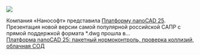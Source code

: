 <!--2025-01-30 12:40:33-->
<div class="yb">
  <div class="rss smaller1 habr"><img src="https://habrastorage.org/getpro/habr/upload_files/eda/021/f42/eda021f420ad7724bb34f65214566aef.jpg" /><p>Компания «Нанософт» представила <a href="https://25.nanocad.ru/?utm_source=nanocad&amp;utm_medium=habr&amp;utm_campaign=plarforma25">Платформу nanoCAD 25</a>. Презентация новой версии самой популярной российской САПР с прямой поддержкой формата *.dwg прошла в... <br><a class="light" href="https://habr.com/ru/companies/nanosoft/news/877854/?utm_source=habrahabr&utm_medium=rss&utm_campaign=877854">Платформа nanoCAD 25: пакетный нормоконтроль, проверка коллизий, облачная СОД</a></div>
</div>
